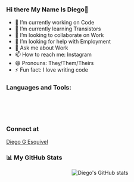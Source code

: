 <script src="https://platform.linkedin.com/badges/js/profile.js" async defer type="text/javascript">
</script>
### Hi there My Name Is Diego👋

<!--
**Diego-Esquivel/Diego-Esquivel** is a ✨ _special_ ✨ repository because its `README.md` (this file) appears on your GitHub profile.

Here are some ideas to get you started:
-->
- 🔭 I’m currently working on Code
- 🌱 I’m currently learning Transistors
- 👯 I’m looking to collaborate on Work
- 🤔 I’m looking for help with Employment
- 💬 Ask me about Work
- 📫 How to reach me: Instagram
- 😄 Pronouns: They/Them/Theirs
- ⚡ Fun fact: I love writing code


### Languages and Tools:

<!--<img align="left" alt="Visual Studio Code" width="26px" src="https://raw.githubusercontent.com/github/explore/80688e429a7d4ef2fca1e82350fe8e3517d3494d/topics/visual-studio-code/visual-studio-code.png" /-->
<br />
<br />
<br />

### Connect at

<div class="badge-base LI-profile-badge" data-locale="en_US" data-size="medium" data-theme="light" data-type="VERTICAL" data-vanity="diego-g-esquivel" data-version="v1"><a class="badge-base__link LI-simple-link" href="https://www.linkedin.com/in/diego-g-esquivel?trk=profile-badge">Diego G Esquivel</a></div>
         

### 📊 My GitHub Stats

<p align="center"> <img src="https://github-readme-stats.vercel.app/api?username=Diego-Esquivel&show_icons=true&theme=gotham" alt="Diego's GitHub stats" />

